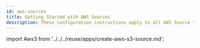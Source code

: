 ```yaml
---
id: aws-sources
title: Getting Started with AWS Sources
description: These configuration instructions apply to all AWS Source types.
---
```


import Aws3 from '../../../reuse/apps/create-aws-s3-source.md';

<Aws3/>

